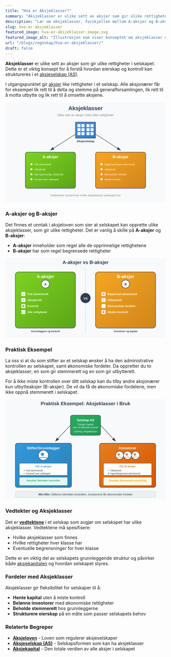 ```yaml
---
title: "Hva er Aksjeklasser?"
summary: "Aksjeklasser er ulike sett av aksjer som gir ulike rettigheter i selskapet. A-aksjer har vanligvis full stemmerett, mens B-aksjer kan ha begrensede rettigheter men økonomiske fordeler."
description: "Lær om aksjeklasser, forskjellen mellom A-aksjer og B-aksjer, og hvordan selskaper bruker ulike aksjeklasser for å strukturere eierskap og kontroll."
slug: hva-er-aksjeklasser
featured_image: hva-er-aksjeklasser-image.svg
featured_image_alt: "Illustrasjon som viser konseptet om aksjeklasser med A-aksjer og B-aksjer"
url: "/blogs/regnskap/hva-er-aksjeklasser/"
draft: false
---
```


**Aksjeklasser** er ulike sett av aksjer som gir ulike rettigheter i selskapet. Dette er et viktig konsept for å forstå hvordan eierskap og kontroll kan struktureres i et [aksjeselskap (AS)](/blogs/regnskap/hva-er-et-aksjeselskap "Hva er et Aksjeselskap? Komplett Guide til Selskapsformen").

I utgangspunktet gir [aksjer](/blogs/regnskap/hva-er-en-aksje "Hva er en Aksje? En Enkel Forklaring") like rettigheter i et selskap. Alle aksjonærer får for eksempel lik rett til å delta og stemme på generalforsamlingen, lik rett til å motta utbytte og lik rett til å omsette aksjene.

![Illustrasjon som viser konseptet om aksjeklasser](hva-er-aksjeklasser-image.svg)

### A-aksjer og B-aksjer

Det finnes et unntak i aksjeloven som sier at selskapet kan opprette ulike aksjeklasser, som gir ulike rettigheter. Det er vanlig å skille på **A-aksjer** og **B-aksjer**:

- **A-aksjer** inneholder som regel alle de opprinnelige rettighetene
- **B-aksjer** har som regel begrensede rettigheter

![Sammenligning av A-aksjer og B-aksjer med deres respektive rettigheter](a-aksjer-vs-b-aksjer.svg)

### Praktisk Eksempel

La oss si at du som stifter av et selskap ønsker å ha den administrative kontrollen av selskapet, samt økonomiske fordeler. Da oppretter du to aksjeklasser; en som gir stemmerett og en som gir utbytterett.

For å ikke miste kontrollen over ditt selskap kan du tilby andre aksjonærer kun utbytteaksjer (B-aksjer). De vil da få de økonomiske fordelene, men ikke oppnå stemmerett i selskapet.

![Eksempel på hvordan aksjeklasser brukes for å beholde kontroll](aksjeklasser-eksempel.svg)

### Vedtekter og Aksjeklasser

Det er **[vedtektene](/blogs/regnskap/hva-er-vedtekter-for-aksjeselskap "Hva er Vedtekter for Aksjeselskap? Krav og Innhold")** i et selskap som avgjør om selskapet har ulike aksjeklasser. Vedtektene må spesifisere:

- Hvilke aksjeklasser som finnes
- Hvilke rettigheter hver klasse har
- Eventuelle begrensninger for hver klasse

Dette er en viktig del av selskapets grunnleggende struktur og påvirker både [aksjekapitalen](/blogs/regnskap/hva-er-aksjekapital "Hva er Aksjekapital? Krav og Forklaring") og hvordan selskapet styres.

### Fordeler med Aksjeklasser

Aksjeklasser gir fleksibilitet for selskaper til å:

- **Hente kapital** uten å miste kontroll
- **Belønne investorer** med økonomiske rettigheter
- **Beholde stemmerett** hos grunnleggerne
- **Strukturere eierskap** på en måte som passer selskapets behov

### Relaterte Begreper

- **[Aksjeloven](/blogs/regnskap/hva-er-aksjeloven "Hva er Aksjeloven? Regler for Aksjeselskaper i Norge")** - Loven som regulerer aksjeselskaper
- **[Aksjeselskap (AS)](/blogs/regnskap/hva-er-et-aksjeselskap "Hva er et Aksjeselskap? Komplett Guide til Selskapsformen")** - Selskapsformen som kan ha aksjeklasser
- **[Aksjekapital](/blogs/regnskap/hva-er-aksjekapital "Hva er Aksjekapital? Krav og Forklaring")** - Den totale verdien av alle aksjer i selskapet
